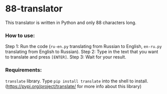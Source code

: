 # 88-translator
 This translator is written in Python and only 88 characters long.

### How to use:
 Step 1: Run the code (`ru-en.py` translating from Russian to English, `en-ru.py` translating from English to Russian).
 Step 2: Type in the text that you want to translate and press `[ENTER]`.
 Step 3: Wait for your result.

### Requirements:
 `translate` library.
 Type `pip install translate` into the shell to install. (https://pypi.org/project/translate/ for more info about this library)
